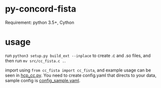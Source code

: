 # py-concord-fista

Requirement: python 3.5+, Cython

# usage

run ```python3 setup.py build_ext --inplace``` to create .c and .so files, and then run ```mv src/cc_fista.c .```.

import using ```from cc_fista import cc_fista```, and example usage can be seen in [hcp_cc.py](hcp_cc.py). You need to create config.yaml that directs to your data, sample config is [config_sample.yaml](config_sample.yaml).